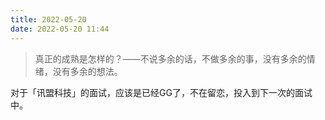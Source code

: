 ```yaml
---
title: 2022-05-20
date: 2022-05-20 11:44
---
```


>  真正的成熟是怎样的？——不说多余的话，不做多余的事，没有多余的情绪，没有多余的想法。 ​​​


对于「讯盟科技」的面试，应该是已经GG了，不在留恋，投入到下一次的面试中。